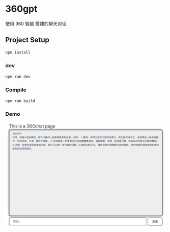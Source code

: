 # 360gpt

使用 360 智脑 搭建的聊天对话

## Project Setup

```sh
npm install
```

### dev

```sh
npm run dev
```

### Compile

```sh
npm run build
```

### Demo

![alt text](./src/assets/image.png)
